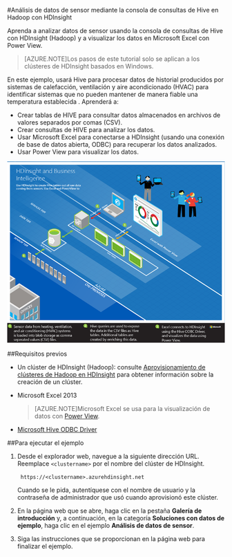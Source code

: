 <properties
	pageTitle="Análisis de datos de sensor usando Hive y Hadoop | Microsoft Azure"
	description="Aprenda a analizar datos de sensor usando la Consola de consultas de Hive con HDInsight (Hadoop) y a visualizar los datos en Microsoft Excel con PowerView."
	services="hdinsight"
	documentationCenter=""
	authors="Blackmist"
	manager="paulettm"
	editor="cgronlun"
	tags="azure-portal"/>

<tags
	ms.service="hdinsight"
	ms.workload="big-data"
	ms.tgt_pltfrm="na"
	ms.devlang="na"
	ms.topic="article"
	ms.date="07/24/2015" 
	ms.author="larryfr"/>

#Análisis de datos de sensor mediante la consola de consultas de Hive en Hadoop con HDInsight

Aprenda a analizar datos de sensor usando la consola de consultas de Hive con HDInsight (Hadoop) y a visualizar los datos en Microsoft Excel con Power View.

> [AZURE.NOTE]Los pasos de este tutorial solo se aplican a los clústeres de HDInsight basados en Windows.

En este ejemplo, usará Hive para procesar datos de historial producidos por sistemas de calefacción, ventilación y aire acondicionado (HVAC) para identificar sistemas que no pueden mantener de manera fiable una temperatura establecida . Aprenderá a:

- Crear tablas de HIVE para consultar datos almacenados en archivos de valores separados por comas (CSV).
- Crear consultas de HIVE para analizar los datos.
- Usar Microsoft Excel para conectarse a HDInsight (usando una conexión de base de datos abierta, ODBC) para recuperar los datos analizados.
- Usar Power View para visualizar los datos.

![Diagrama de la arquitectura de la solución](./media/hdinsight-hive-analyze-sensor-data/hvac-architecture.png)

##Requisitos previos

* Un clúster de HDInsight (Hadoop): consulte [Aprovisionamiento de clústeres de Hadoop en HDInsight](hdinsight-provision-clusters.md) para obtener información sobre la creación de un clúster.

* Microsoft Excel 2013

	> [AZURE.NOTE]Microsoft Excel se usa para la visualización de datos con [Power View](https://support.office.com/Article/Power-View-Explore-visualize-and-present-your-data-98268d31-97e2-42aa-a52b-a68cf460472e?ui=es-es&rs=es-es&ad=US).

* [Microsoft Hive ODBC Driver](http://www.microsoft.com/download/details.aspx?id=40886)

##Para ejecutar el ejemplo

1. Desde el explorador web, navegue a la siguiente dirección URL. Reemplace `<clustername>` por el nombre del clúster de HDInsight.

	 	https://<clustername>.azurehdinsight.net

	Cuando se le pida, autentíquese con el nombre de usuario y la contraseña de administrador que usó cuando aprovisionó este clúster.

2. En la página web que se abre, haga clic en la pestaña **Galería de introducción** y, a continuación, en la categoría **Soluciones con datos de ejemplo**, haga clic en el ejemplo **Análisis de datos de sensor**.

3. Siga las instrucciones que se proporcionan en la página web para finalizar el ejemplo.

<!---HONumber=August15_HO8-->